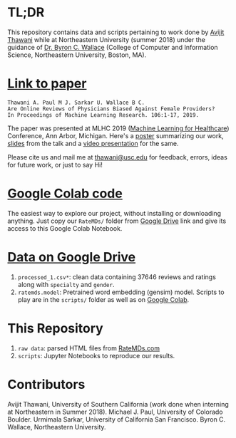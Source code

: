 # TL;DR
This repository contains data and scripts pertaining to work done by [Avijit Thawani](https://sites.google.com/view/avijit-thawani/home) while at Northeastern University (summer 2018) under the guidance of [Dr. Byron C. Wallace](http://www.byronwallace.com/) (College of Computer and Information Science, Northeastern University, Boston, MA).


# [Link to paper](https://www.mlforhc.org/s/Thawani.pdf) 
```
Thawani A. Paul M J. Sarkar U. Wallace B C. 
Are Online Reviews of Physicians Biased Against Female Providers? 
In Proceedings of Machine Learning Research. 106:1-17, 2019.
```

The paper was presented at MLHC 2019 ([Machine Learning for Healthcare](https://www.mlforhc.org)) Conference, Ann Arbor, Michigan. Here's a [poster](https://github.com/avi-jit/RateMDs/blob/master/poster3.pdf) summarizing our work, [slides](https://github.com/avi-jit/RateMDs/blob/master/3_72.pdf) from the talk and a [video presentation](https://github.com/avi-jit/RateMDs/blob/master/livestream.mp4) for the same.

Please cite us and mail me at [thawani@usc.edu](mailto:thawani@usc.edu) for feedback, errors, ideas for future work, or just to say Hi!

# [Google Colab code](https://colab.research.google.com/drive/1SAI9Mukbm3_CpsX94ODXCTSv5l-C_wzx#scrollTo=fmbi9OQjeqDw)
The easiest way to explore our project, without installing or downloading anything. Just copy our `RateMDs/` folder from [Google Drive](https://drive.google.com/drive/folders/1sX_Z02psZcFdZe4yqH5NxxiQ2mKKsEXZ?usp=sharing) link and give its access to this Google Colab Notebook.

# [Data on Google Drive](https://drive.google.com/drive/folders/1sX_Z02psZcFdZe4yqH5NxxiQ2mKKsEXZ?usp=sharing)
1. `processed_1.csv*`: clean data containing 37646 reviews and ratings along with `specialty` and `gender`.
2. `ratemds.model`: Pretrained word embedding (gensim) model. Scripts to play are in the `scripts/` folder as well as on [Google Colab](https://colab.research.google.com/drive/1SAI9Mukbm3_CpsX94ODXCTSv5l-C_wzx#scrollTo=fmbi9OQjeqDw).

# This Repository
1. `raw data`: parsed HTML files from [RateMDs.com](http://ratemds.com)
2. `scripts`: Jupyter Notebooks to reproduce our results.

# Contributors
Avijit Thawani, University of Southern California (work done when interning at Northeastern in Summer 2018).
Michael J. Paul, University of Colorado Boulder.
Urmimala Sarkar, University of California San Francisco.
Byron C. Wallace, Northeastern University.
